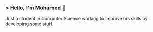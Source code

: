 ### &gt; Hello, I'm Mohamed 👋

Just a student in Computer Science working to improve his skills by developing some stuff.
